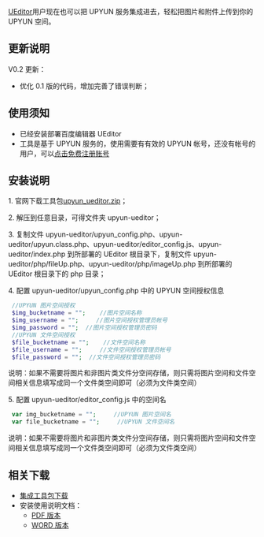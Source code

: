 [UEditor](http://ueditor.baidu.com/website/)用户现在也可以把 UPYUN 服务集成进去，轻松把图片和附件上传到你的 UPYUN 空间。

## 更新说明

V0.2 更新：

* 优化 0.1 版的代码，增加完善了错误判断；

## 使用须知

* 已经安装部署百度编辑器 UEditor
* 工具是基于 UPYUN 服务的，使用需要有有效的 UPYUN 帐号，还没有帐号的用户，可以[点击免费注册账号](https://console.upyun.com/#/register/)


## 安装说明

1\. 官网下载工具包[upyun_ueditor.zip](http://upyun-assets.b0.upaiyun.com/docs/ueditor-plugin/upyun_ueditor.zip)；

2\. 解压到任意目录，可得文件夹 upyun-ueditor；

3\.  复制文件 upyun-ueditor/upyun_config.php、upyun-ueditor/upyun.class.php、upyun-ueditor/editor_config.js、upyun-ueditor/index.php 到所部署的 UEditor 根目录下，复制文件 upyun-ueditor/php/fileUp.php、upyun-ueditor/php/imageUp.php 到所部署的 UEditor 根目录下的 php 目录；

4\.  配置 upyun-ueditor/upyun_config.php 中的 UPYUN 空间授权信息

```php
 //UPYUN 图片空间授权
 $img_bucketname = "";    //图片空间名称
 $img_username = "";     //图片空间授权管理员帐号
 $img_password = "";  //图片空间授权管理员密码
 //UPYUN 文件空间授权
 $file_bucketname = "";    //文件空间名称
 $file_username = "";     //文件空间授权管理员帐号
 $file_password = "";  //文件空间授权管理员密码
```
说明：如果不需要将图片和非图片类文件分空间存储，则只需将图片空间和文件空间相关信息填写成同一个文件类空间即可（必须为文件类空间）

5\.  配置 upyun-ueditor/editor_config.js 中的空间名

```php
 var img_bucketname = "";     //UPYUN 图片空间名
 var file_bucketname = "";     //UPYUN 文件空间名
```

说明：如果不需要将图片和非图片类文件分空间存储，则只需将图片空间和文件空间相关信息填写成同一个文件类空间即可（必须为文件类空间）


## 相关下载

* [集成工具包下载](http://upyun-assets.b0.upaiyun.com/docs/ueditor-plugin/upyun_ueditor.zip)
* 安装使用说明文档：
    * [PDF 版本](http://upyun-assets.b0.upaiyun.com/docs/ueditor-plugin/upyun_ueditor__readme_v0.2.pdf)
    * [WORD 版本](http://upyun-assets.b0.upaiyun.com/docs/ueditor-plugin/upyun_ueditor__readme_v0.2.docx)
